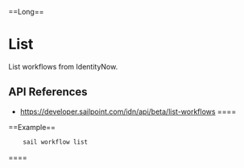 ==Long==

# List
	
List workflows from IdentityNow.

## API References
 - https://developer.sailpoint.com/idn/api/beta/list-workflows
====

==Example==

```bash
    sail workflow list
```
====